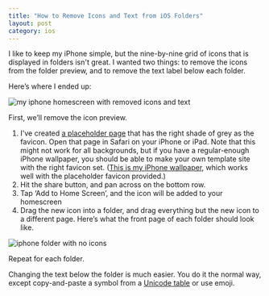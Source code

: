 ```yaml
---
title: "How to Remove Icons and Text from iOS Folders"
layout: post
category: ios
---
```


I like to keep my iPhone simple, but the nine-by-nine grid of icons that is displayed in folders isn't great. I wanted two things: to remove the icons from the folder preview, and to remove the text label below each folder.

Here’s where I ended up:

![my iphone homescreen with removed icons and text][homescreen]

First, we’ll remove the icon preview.

1. I've created [a placeholder page][placeholder] that has the right shade of grey as the favicon. Open that page in Safari on your iPhone or iPad. Note that this might not work for all backgrounds, but if you have a regular-enough iPhone wallpaper, you should be able to make your own template site with the right favicon set. ([This is my iPhone wallpaper][blankwallpaper], which works well with the placeholder favicon provided.)
2. Hit the share button, and pan across on the bottom row.
3. Tap ‘Add to Home Screen’, and the icon will be added to your homescreen
4. Drag the new icon into a folder, and drag everything but the new icon to a different page. Here’s what the front page of each folder should look like.

![iphone folder with no icons][folder]

Repeat for each folder.

Changing the text below the folder is much easier. You do it the normal way, except copy-and-paste a symbol from a [Unicode table][unicodetable] or use emoji.

[homescreen]: http://i.imgur.com/TDoLHXo.png
[placeholder]: http://matthewpalmer.net/placeholder/
[blankwallpaper]: http://i.imgur.com/3aDVZTR.png
[folder]: http://i.imgur.com/L7CFSP7.png
[unicodetable]: http://unicode-table.com
